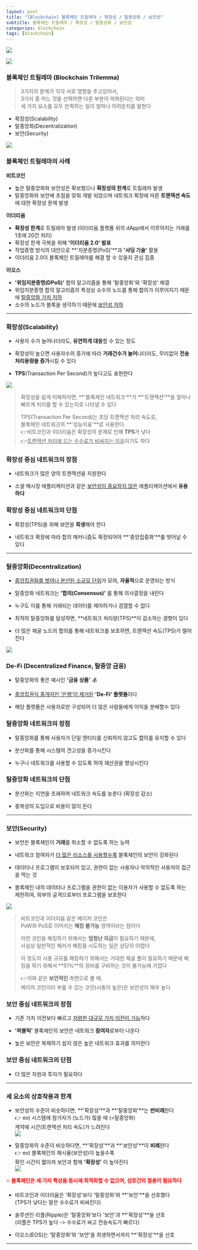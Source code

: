 ```yaml
---
layout: post
title: "[Blockchain] 블록체인 트릴레마 / 확장성 / 탈중앙화 / 보안성"
subtitle: 블록체인 트릴레마 / 확장성 / 탈중앙화 / 보안성
categories: blockchain
tags: [blockchain]
---
```


![](https://velog.velcdn.com/images/-__-/post/a7acda8c-b695-4d62-a43f-81a2b2925957/image.png)

![](https://velog.velcdn.com/images/-__-/post/cb29c0a4-d8a1-416b-be58-3577a49326e3/image.png)

### 블록체인 트릴레마 (Blockchain Trilemma)

> 3가지의 문제가 각각 서로 영향을 주고있어서,<br>
> 3가지 중 어느 것을 선택하면 다른 부분이 악화된다는 의미<br>
> 세 가지 요소를 모두 만족하는 일이 얼마나 어려운지를 말한다

- 확장성(Scalability)
- 탈중앙화(Decentralization)
- 보안(Security)

![](https://velog.velcdn.com/images/-__-/post/a3eb6d43-4b05-414d-8be1-0896c5500bcc/image.png)

### 블록체인 트릴레마의 사례

**비트코인**

- 높은 탈중앙화와 보안성은 확보했으나 **확장성의 한계**로 트릴레마 발생
- 탈중앙화와 보안에 초점을 맞춰 개발 되었으며 네트워크 확장에 따른 **트랜잭션 속도**에 대한 확장성 문제 발생

**이더리움**

- **확장성 한계**로 트릴레마 발생 (이더리움 플랫폼 위의 dApp에서 이루어지는 거래를 1초에 20건 처리)
- 확장성 한계 극복을 위해 **'이더리움 2.0' 발표**
- 작업증명 방식의 대안으로 **'지분증명(PoS)'**과 **'샤딩 기술'** 활용
- 이더리움 2.0이 블록체인 트릴레마를 해결 할 수 있을지 관심 집중

**이오스**

- **'위임지분증명(DPoS)'** 합의 알고리즘을 통해 '탈중앙화'와 '확장성' 해결
- 위임지분증명 합의 알고리즘의 특성상 소수의 노드를 통해 합의가 이루어지기 때문에 <u>탈중앙화 가치 저하</u>
- 소수의 노드가 블록을 생각하기 때문에 <u>보안성 저하</u>

<hr>

### 확장성(Scalability)

- 사용자 수가 늘어나더라도, **유연하게 대응**할 수 있는 정도

- 확장성이 높으면 사용자수의 증가에 따라 **거래건수가 늘어**나더라도, 무리없이 **전송 처리용량을 증가**시킬 수 있다

- **TPS**(Transaction Per Second)가 높다고도 표현한다

![](https://velog.velcdn.com/images/-__-/post/a9945a13-2b90-4bf4-a7fb-f96694fd3026/image.png)

> 확장성을 쉽게 이해하자면, **'블록체인 네트워크'**가 **'트랜잭션'**을 얼마나 빠르게 처리를 할 수 있는지로 나타낼 수 있다<br>
>
> TPS(Transaction Per Second)는 초당 트랜잭션 처리 속도로,<br>
> 블록체인 네트워크의 **'성능지표'**로 사용한다.<br>
> 👉비트코인과 이더리움은 확장성의 문제로 인해 **TPS**가 낮다<br>
> 👉<u>트랜잭션 처리에 드는 수수료가 비싸지는 이유</u>이기도 하다

### 확장성 중심 네트워크의 장점

- 네트워크가 많은 양의 트랜잭션을 지원한다

- 소셜 메시징 애플리케이션과 같은 <u>보안성이 중요하지 않은</u> 애플리케이션에서 **유용하다**

### 확장성 중심 네트워크의 단점

- 확장성(TPS)을 위해 보안을 **희생**해야 한다

- 네트워크 확장에 따라 합의 매커니즘도 확장되어야 **'중앙집중화'**를 벗어날 수 있다

<hr>

### 탈중앙화(Decentralization)

- <u>중앙집권화를 벗어나 분산된 소규모 단위</u>가 모여, **자율적**으로 운영되는 방식

- 탈중앙화 네트워크는 **'합의(Consensus)'** 를 통해 의사결정을 내린다

- 누구도 이를 통해 거래되는 데이터를 제어하거나 검열할 수 없다

- 최적의 탈중앙화를 달성하면, **네트워크 처리량(TPS)**이 감소하는 경향이 있다

- 더 많은 채굴 노드의 합의를 통해 네트워크를 보호하면, 트랜잭션 속도(TPS)가 떨어진다

![](https://velog.velcdn.com/images/-__-/post/e9509ae9-6fd5-4c8d-ac77-fb2871756675/image.png)

### De-Fi (Decentralized Finance, 탈중앙 금융)

- 탈중앙화의 좋은 예시인 **'금융 상품'** 💰

- <u>중앙집권식 중개자인 '은행'이 제거된</u> **'De-Fi' 플랫폼**이다

- 해당 플랫폼은 사용자로만 구성되어 더 많은 사람들에게 이익을 분배할수 있다

### 탈중앙화 네트워크의 장점

- 탈중앙화를 통해 사용자가 단일 엔티티를 신뢰하지 않고도 합의를 유지할 수 있다

- 분산화를 통해 시스템의 견고성을 증가시킨다

- 누구나 네트워크를 사용할 수 있도록 하여 재산권을 향상시킨다

### 탈중앙화 네트워크의 단점

- 분산화는 지연을 초래하여 네트워크 속도를 늦춘다 (확장성 감소)

- 중복성의 도입으로 비용이 많이 든다

<hr>

### 보안(Security)

- 보안은 블록체인이 **거래**를 취소할 수 없도록 하는 능력

- 네트워크 참여자가 <u>더 많은 리소스를 사용할수록</u> 블록체인의 보안이 강화된다

- 데이터나 프로그램이 보호되어 있고, 권한이 없는 사용자나 악의적인 사용자의 접근을 막는 것

- 블록체인 내의 데이터나 프로그램을 권한이 없는 이용자가 사용할 수 없도록 하는 제한하여, 외부의 공격으로부터 프로그램을 보호한다

![](https://velog.velcdn.com/images/-__-/post/5aa46d00-28bf-4c23-a9f9-e0c1c3b94c36/image.png)

> 비트코인과 이더리움 같은 메이저 코인은<br>
> PoW와 PoS로 이어지는 **해킹 불가능** 영역이라는 점이다<br>
>
> 이런 코인을 해킹하기 위해서는 **엄청난 자금**이 필요하기 때문에,<br>
> 사실상 일반적인 해커가 해킹을 시도하는 일은 상당히 어렵다<br>
>
> 이 정도의 시총 규모를 해킹하기 위해서는 거대한 채굴 풀이 필요하기 때문에 해킹을 하기 위해서 **51%**의 장비를 구비하는 것이 불가능에 가깝다<br>
>
> 👉이와 같은 **보안적인** 측면으로 볼 때,<br>
> 메이저 코인이라 부를 수 있는 코인(시총이 높은)은 보안성이 매우 높다

### 보안 중심 네트워크의 장점

- 기존 가치 이전보다 빠르고 <u>저렴한 대규모 가치 이전이 가능</u>하다

- **'퍼블릭'** 블록체인의 보안은 네트워크 **참여자**로부터 나온다

- 높은 보안은 복제하기 쉽지 않은 높은 네트워크 효과를 의미한다

### 보안 중심 네트워크의 단점

- 더 많은 자원과 투자가 필요하다

<hr>

### 세 요소의 상호작용과 한계

- 보안성의 수준이 비슷하다면, **'확장성'**과 **'탈중앙화'**는 **반비례**한다<br>
  👉 ex) 시스템에 참가자가 (노드가) 많을 때 (=탈중앙화)<br>
  계약에 시간(트랜잭션 처리 속도)가 느려진다<br>
  ![](https://velog.velcdn.com/images/-__-/post/80741ecb-a082-4705-bf47-b830eb002781/image.png)

- 탈중앙화의 수준이 비슷하다면, **'확장성'**과 **'보안성'**이 **비례**한다<br>
  👉 ex) 블록체인의 해시율(보안성)이 높을수록<br>
  확인 시간이 짧아져 보안과 함께 **'확장성'** 이 높아진다<br>
  ![](https://velog.velcdn.com/images/-__-/post/505e9e09-fa89-4a4e-93fa-13cdf0cd29b6/image.png)

<span style="color:red">⭐ **블록체인은 세 가지 특성을 동시에 최적화할 수 없으며, 상호간의 절충이 필요하다**

- 비트코인과 이더리움은 '확장성'보다 '탈중앙화'와 **'보안'**을 선호했다<br>
  (TPS가 낮다는 말은 수수료가 비싸진다)

- 솔루션인 리플(Ripple)은 '탈중앙화'보다 '보안'과 **'확장성'**을 선호<br>
  (리플은 TPS가 높다 -> 수수료가 싸고 전송속도가 빠르다)

- 이오스(EOS)는 '탈중앙화'와 '보안'을 희생하면서까지 **'확장성'**을 선호

---
